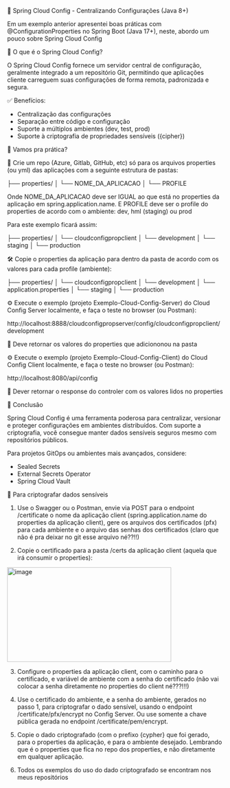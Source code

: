 📌 Spring Cloud Config - Centralizando Configurações (Java 8+)

Em um exemplo anterior apresentei boas práticas com @ConfigurationProperties no Spring Boot (Java 17+), neste, abordo um pouco sobre Spring Cloud Config


🚀 O que é o Spring Cloud Config?

O Spring Cloud Config fornece um servidor central de configuração, geralmente integrado a um repositório Git, permitindo que aplicações cliente carreguem suas configurações de forma remota, padronizada e segura.


✅ Benefícios:

- Centralização das configurações
- Separação entre código e configuração
- Suporte a múltiplos ambientes (dev, test, prod)
- Suporte à criptografia de propriedades sensíveis ({cipher})

🚀 Vamos pra prática?

📁 Crie um repo (Azure, Gitlab, GitHub, etc) só para os arquivos properties (ou yml) das aplicações com a seguinte estrutura de pastas:

├── properties/
│   └── NOME_DA_APLICACAO
│         └── PROFILE

Onde NOME_DA_APLICACAO deve ser IGUAL ao que está no properties da aplicação em spring.application.name. E PROFILE deve ser o profile do properties de acordo com o ambiente: dev, hml (staging) ou prod

Para este exemplo ficará assim:

├── properties/
│   └── cloudconfigpropclient
│         └── development
│         └── staging
│         └── production

🛠️ Copie o properties da aplicação para dentro da pasta de acordo com os valores para cada profile (ambiente):

├── properties/
│   └── cloudconfigpropclient
│         └── development
│               └── application.properties
│         └── staging
│         └── production

⚙️ Execute o exemplo (projeto Exemplo-Cloud-Config-Server) do Cloud Config Server localmente, e faça o teste no browser (ou Postman):

http://localhost:8888/cloudconfigpropserver/config/cloudconfigpropclient/development

🧠 Deve retornar os valores do properties que adiciononou na pasta

⚙️ Execute o exemplo (projeto Exemplo-Cloud-Config-Client) do Cloud Config Client localmente, e faça o teste no browser (ou Postman):

http://localhost:8080/api/config

🧠 Dever retornar o response do controler com os valores lidos no properties

🧵 Conclusão

Spring Cloud Config é uma ferramenta poderosa para centralizar, versionar e proteger configurações em ambientes distribuídos. Com suporte a criptografia, você consegue manter dados sensíveis seguros mesmo com repositórios públicos.

Para projetos GitOps ou ambientes mais avançados, considere:

- Sealed Secrets
- External Secrets Operator
- Spring Cloud Vault

🔐 Para criptografar dados sensíveis

1) Use o Swagger ou o Postman, envie via POST para o endpoint /certificate o nome da aplicação client (spring.application.name do properties da aplicação client), gere os arquivos dos certificados (pfx) para cada ambiente e o arquivo das senhas dos certificados (claro que não é pra deixar no git esse arquivo né??!!)

2) Copie o certificado para a pasta /certs da aplicação client (aquela que irá consumir o properties):
<img width="382" height="220" alt="image" src="https://github.com/user-attachments/assets/7ae63cf6-0dcd-4534-9790-3d6d736849ba" />

3) Configure o properties da aplicação client, com o caminho para o certificado, e variável de ambiente com a senha do certificado (não vai colocar a senha diretamente no properties do client né???!!!)

4) Use o certificado do ambiente, e a senha do ambiente, gerados no passo 1, para criptografar o dado sensível, usando o endpoint /certificate/pfx/encrypt no Config Server. Ou use somente a chave pública gerada no endpoint /certificate/pem/encrypt.

5) Copie o dado criptografado (com o prefixo {cypher} que foi gerado, para o properties da aplicação, e para o ambiente desejado. Lembrando que é o properties que fica no repo dos properties, e não diretamente em qualquer aplicação.

6) Todos os exemplos do uso do dado criptografado se encontram nos meus repositórios
